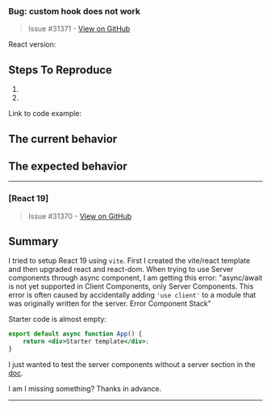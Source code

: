 ### Bug: custom hook does not work

> Issue #31371 - [View on GitHub](https://github.com/facebook/react/issues/31371)

<!--
  Please provide a clear and concise description of what the bug is. Include
  screenshots if needed. Please test using the latest version of the relevant
  React packages to make sure your issue has not already been fixed.
-->

React version:

## Steps To Reproduce

1.
2.

<!--
  Your bug will get fixed much faster if we can run your code and it doesn't
  have dependencies other than React. Issues without reproduction steps or
  code examples may be immediately closed as not actionable.
-->

Link to code example:

<!--
  Please provide a CodeSandbox (https://codesandbox.io/s/new), a link to a
  repository on GitHub, or provide a minimal code example that reproduces the
  problem. You may provide a screenshot of the application if you think it is
  relevant to your bug report. Here are some tips for providing a minimal
  example: https://stackoverflow.com/help/mcve.
-->

## The current behavior


## The expected behavior


---

### [React 19]

> Issue #31370 - [View on GitHub](https://github.com/facebook/react/issues/31370)

## Summary

I tried to setup React 19 using `vite`. First I created the vite/react template and then upgraded react and react-dom.
When trying to use Server components through async component, I am getting this error: "async/await is not yet supported in Client Components, only Server Components. This error is often caused by accidentally adding `'use client'` to a module that was originally written for the server. Error Component Stack"

Starter code is almost empty:
```jsx
export default async function App() {
    return <div>Starter template</div>;
}
```
I just wanted to test the server components without a server section in the [doc](https://react.dev/reference/rsc/server-components#server-components-without-a-server).

I am I missing something?
Thanks in advance.

---

